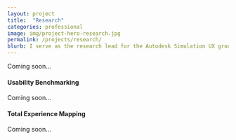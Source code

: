 ```yaml
---
layout: project
title:  "Research"
categories: professional
image: img/project-hero-research.jpg
permalink: /projects/research/
blurb: I serve as the research lead for the Autodesk Simulation UX group. I have experience leading usability studies, product usability benchmarks, end-to-end experience studies, heuristic evaluations, and focus groups.
---
```

Coming soon...

#### Usability Benchmarking

Coming soon...

#### Total Experience Mapping

Coming soon...
